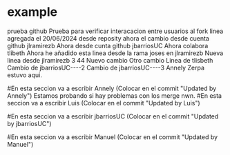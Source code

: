 # example
prueba github
Prueba para verificar interacacion entre usuarios al fork
linea agregada el 20/06/2024
desde reposity
ahora el cambio desde cuenta github jlramirezb 
Ahora desde cunta github jbarriosUC
Ahora colabora tlibeth
Ahora he añadido esta linea desde la rama joses en jlramirezb
Nueva linea desde jlramirezb 3
44
Nuevo cambio
Otro cambio
Linea de tlisbeth
Cambio de jbarriosUC----2
Cambio de jbarriosUC----3
Annely Zerpa estuvo aqui.

#En esta seccion va a escribir Annely (Colocar en el commit "Updated by Annely")
Estamos probando si hay problemas con los merge nwn.
#En esta seccion va  a escribir Luis (Colocar en el commit "Updated by Luis")

#En esta seccion va a escribir jbarriosUC (Colocar en el commit "Updated by jbarriosUC")

#En esta seccion va  a escribir Manuel (Colocar en el commit "Updated by Manuel")
